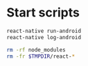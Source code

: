 # Start scripts
```bash
react-native run-android
react-native log-android
```

```bash
rm -rf node_modules
rm -fr $TMPDIR/react-*
```
